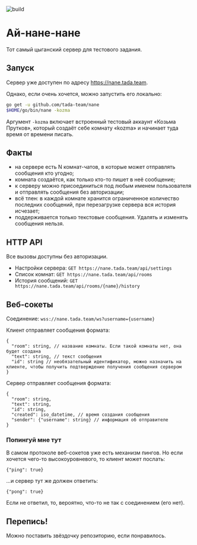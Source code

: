 ![build](https://github.com/tada-team/nane/workflows/build/badge.svg)
# Ай-нане-нане

Тот самый цыганский сервер для тестового задания.

## Запуск 

Сервер уже доступен по адресу https://nane.tada.team.
 
Однако, если очень хочется, можно запустить его локально:

```bash
go get -u github.com/tada-team/nane
$HOME/go/bin/nane -kozma
```

Аргумент `-kozma` включает встроенный тестовый аккаунт «Козьма Прутков», который создаёт себе комнату «kozma» и начинает 
туда время от времени писать.

## Факты

* на сервере есть N комнат-чатов, в которые может отправлять сообщения кто угодно;
* комната создаётся, как только кто-то пишет в неё сообщение;
* к серверу можно присоединиться под любым именем пользователя и отправлять сообщения без авторизации;
* всё тлен: в каждой комнате хранится ограниченное количество последних сообщений, при перезагрузке сервера вся история исчезает;
* поддерживается только текстовые сообщения. Удалять и изменять сообщения нельзя.

## HTTP API

Все вызовы доступны без авторизации.

 * Настройки сервера: `GET https://nane.tada.team/api/settings`
 * Список комнат: `GET https://nane.tada.team/api/rooms`
 * История сообщений: `GET https://nane.tada.team/api/rooms/{name}/history`

## Веб-сокеты

Соединение: `wss://nane.tada.team/ws?username={username}`

Клиент отправляет сообщения формата:

```text
{
  "room": string, // название комнаты. Если такой комнаты нет, она будет создана
  "text": string, // текст сообщения
  "id": string // необязательный идентификатор, можно назначить на клиенте, чтобы получить подтверждение получения сообщения сервером
}
```

Сервер отправляет сообщения формата:
```text
{
  "room": string,
  "text": string,
  "id": string,
  "created": iso_datetime, // время создания сообщения 
  "sender": {"username": string} // информация об отправителе  
}
```

### Попингуй мне тут
В самом протоколе веб-сокетов уже есть механизм пингов. Но если хочется чего-то высокоуровневого, то клиент может послать:
```text
{"ping": true}
```

...и сервер тут же должен ответить:

```text
{"pong": true}
```

Если не ответил, то, вероятно, что-то не так с соединением (его нет).

## Перепись!
Можно поставить звёздочку репозиторию, если понравилось.
